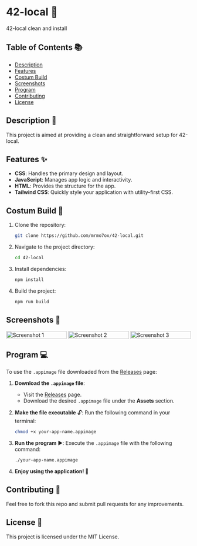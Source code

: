 # 42-local 🚀

42-local clean and install

## Table of Contents 📚
- [Description](#description)
- [Features](#features)
- [Costum Build](#costum-build)
- [Screenshots](#screenshots)
- [Program](#program)
- [Contributing](#contributing)
- [License](#license)

## Description 📝
This project is aimed at providing a clean and straightforward setup for 42-local.

## Features ✨
- **CSS**: Handles the primary design and layout.
- **JavaScript**: Manages app logic and interactivity.
- **HTML**: Provides the structure for the app.
- **Tailwind CSS**: Quickly style your application with utility-first CSS.

## Costum Build 🔧
1. Clone the repository:
   ```bash
   git clone https://github.com/mrmo7ox/42-local.git
   ```
2. Navigate to the project directory:
   ```bash
   cd 42-local
   ```
3. Install dependencies:
   ```bash
   npm install
   ```
4. Build the project:
   ```bash
   npm run build
   ```

## Screenshots 📸
<div style="display: grid; grid-template-columns: repeat(3, 1fr); gap: 4px;">
  <img src="https://i.ibb.co/Qv90xPmd/Screenshot-from-2025-04-21-11-10-36.png" alt="Screenshot 1" style="width: 100%;">
  <img src="https://i.ibb.co/20MGHs4Q/Screenshot-from-2025-04-21-11-10-46.png" alt="Screenshot 2" style="width: 100%;">
  <img src="https://i.ibb.co/YFSY4xx6/Screenshot-from-2025-04-21-11-10-54.png" alt="Screenshot 3" style="width: 100%;">
</div>

## Program 💻
To use the `.appimage` file downloaded from the [Releases](https://github.com/mrmo7ox/42-local/releases) page:

1. **Download the `.appimage` file**:
   - Visit the [Releases](https://github.com/mrmo7ox/42-local/releases) page.
   - Download the desired `.appimage` file under the **Assets** section.

2. **Make the file executable** 🔓:
   Run the following command in your terminal:
   ```bash
   chmod +x your-app-name.appimage
   ```

3. **Run the program** ▶️:
   Execute the `.appimage` file with the following command:
   ```bash
   ./your-app-name.appimage
   ```

4. **Enjoy using the application! 🎉**

## Contributing 🤝
Feel free to fork this repo and submit pull requests for any improvements.

## License 📜
This project is licensed under the MIT License.
